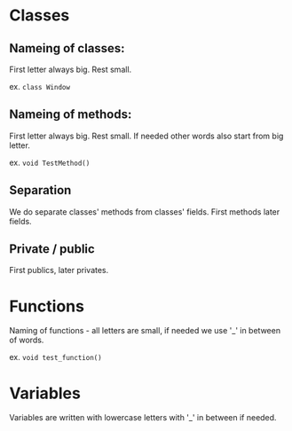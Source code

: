 # Classes

## Nameing of classes:
First letter always big. Rest small.

ex. `class Window`

## Nameing of methods:
First letter always big. Rest small. If needed other words also start from big letter.

ex. `void TestMethod()`

## Separation
We do separate classes' methods from classes' fields. First methods later fields.

## Private / public
First publics, later privates.

# Functions
Naming of functions - all letters are small, if needed we use '_' in between of words.

ex. `void test_function()`

# Variables
Variables are written with lowercase letters with '_' in between if needed.
